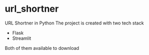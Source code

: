 # url_shortner
URL Shortner in Python
The project is created with two tech stack
- Flask
- Streamlit

Both of them available to download
